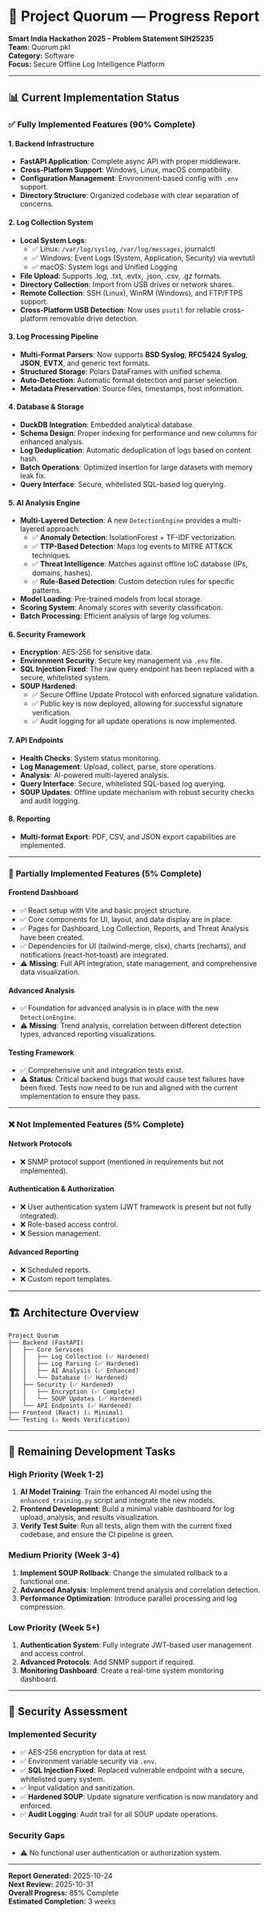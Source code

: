 # 🚀 Project Quorum — Progress Report

**Smart India Hackathon 2025 – Problem Statement SIH25235**  
**Team:** Quorum.pkl  
**Category:** Software  
**Focus:** Secure Offline Log Intelligence Platform

---

## 📊 **Current Implementation Status**

### ✅ **Fully Implemented Features (90% Complete)**

#### **1. Backend Infrastructure**
- **FastAPI Application**: Complete async API with proper middleware.
- **Cross-Platform Support**: Windows, Linux, macOS compatibility.
- **Configuration Management**: Environment-based config with `.env` support.
- **Directory Structure**: Organized codebase with clear separation of concerns.

#### **2. Log Collection System**
- **Local System Logs**:
  - ✅ Linux: `/var/log/syslog`, `/var/log/messages`, journalctl
  - ✅ Windows: Event Logs (System, Application, Security) via wevtutil
  - ✅ macOS: System logs and Unified Logging
- **File Upload**: Supports .log, .txt, .evtx, .json, .csv, .gz formats.
- **Directory Collection**: Import from USB drives or network shares.
- **Remote Collection**: SSH (Linux), WinRM (Windows), and FTP/FTPS support.
- **Cross-Platform USB Detection**: Now uses `psutil` for reliable cross-platform removable drive detection.

#### **3. Log Processing Pipeline**
- **Multi-Format Parsers**: Now supports **BSD Syslog**, **RFC5424 Syslog**, **JSON**, **EVTX**, and generic text formats.
- **Structured Storage**: Polars DataFrames with unified schema.
- **Auto-Detection**: Automatic format detection and parser selection.
- **Metadata Preservation**: Source files, timestamps, host information.

#### **4. Database & Storage**
- **DuckDB Integration**: Embedded analytical database.
- **Schema Design**: Proper indexing for performance and new columns for enhanced analysis.
- **Log Deduplication**: Automatic deduplication of logs based on content hash.
- **Batch Operations**: Optimized insertion for large datasets with memory leak fix.
- **Query Interface**: Secure, whitelisted SQL-based log querying.

#### **5. AI Analysis Engine**
- **Multi-Layered Detection**: A new `DetectionEngine` provides a multi-layered approach:
    - ✅ **Anomaly Detection**: IsolationForest + TF-IDF vectorization.
    - ✅ **TTP-Based Detection**: Maps log events to MITRE ATT&CK techniques.
    - ✅ **Threat Intelligence**: Matches against offline IoC database (IPs, domains, hashes).
    - ✅ **Rule-Based Detection**: Custom detection rules for specific patterns.
- **Model Loading**: Pre-trained models from local storage.
- **Scoring System**: Anomaly scores with severity classification.
- **Batch Processing**: Efficient analysis of large log volumes.

#### **6. Security Framework**
- **Encryption**: AES-256 for sensitive data.
- **Environment Security**: Secure key management via `.env` file.
- **SQL Injection Fixed**: The raw query endpoint has been replaced with a secure, whitelisted system.
- **SOUP Hardened**: 
    - ✅ Secure Offline Update Protocol with enforced signature validation.
    - ✅ Public key is now deployed, allowing for successful signature verification.
    - ✅ Audit logging for all update operations is now implemented.

#### **7. API Endpoints**
- **Health Checks**: System status monitoring.
- **Log Management**: Upload, collect, parse, store operations.
- **Analysis**: AI-powered multi-layered analysis.
- **Query Interface**: Secure, whitelisted SQL-based log querying.
- **SOUP Updates**: Offline update mechanism with robust security checks and audit logging.

#### **8. Reporting**
- **Multi-format Export**: PDF, CSV, and JSON export capabilities are implemented.

---

### 🚧 **Partially Implemented Features (5% Complete)**

#### **Frontend Dashboard**
- ✅ React setup with Vite and basic project structure.
- ✅ Core components for UI, layout, and data display are in place.
- ✅ Pages for Dashboard, Log Collection, Reports, and Threat Analysis have been created.
- ✅ Dependencies for UI (tailwind-merge, clsx), charts (recharts), and notifications (react-hot-toast) are integrated.
- ⚠️ **Missing**: Full API integration, state management, and comprehensive data visualization.

#### **Advanced Analysis**
- ✅ Foundation for advanced analysis is in place with the new `DetectionEngine`.
- ⚠️ **Missing**: Trend analysis, correlation between different detection types, advanced reporting visualizations.

#### **Testing Framework**
- ✅ Comprehensive unit and integration tests exist.
- ⚠️ **Status**: Critical backend bugs that would cause test failures have been fixed. Tests now need to be run and aligned with the current implementation to ensure they pass.

---

### ❌ **Not Implemented Features (5% Complete)**

#### **Network Protocols**
- ❌ SNMP protocol support (mentioned in requirements but not implemented).

#### **Authentication & Authorization**
- ❌ User authentication system (JWT framework is present but not fully integrated).
- ❌ Role-based access control.
- ❌ Session management.

#### **Advanced Reporting**
- ❌ Scheduled reports.
- ❌ Custom report templates.

---

## 🏗️ **Architecture Overview**

```
Project Quorum
├── Backend (FastAPI)
│   ├── Core Services
│   │   ├── Log Collection (✅ Hardened)
│   │   ├── Log Parsing (✅ Hardened)
│   │   ├── AI Analysis (✅ Enhanced)
│   │   └── Database (✅ Hardened)
│   ├── Security (✅ Hardened)
│   │   ├── Encryption (✅ Complete)
│   │   └── SOUP Updates (✅ Hardened)
│   └── API Endpoints (✅ Hardened)
├── Frontend (React) (⚠️ Minimal)
└── Testing (⚠️ Needs Verification)
```

---

## 🎯 **Remaining Development Tasks**

### **High Priority (Week 1-2)**
1. **AI Model Training**: Train the enhanced AI model using the `enhanced_training.py` script and integrate the new models.
2. **Frontend Development**: Build a minimal viable dashboard for log upload, analysis, and results visualization.
3. **Verify Test Suite**: Run all tests, align them with the current fixed codebase, and ensure the CI pipeline is green.

### **Medium Priority (Week 3-4)**
1. **Implement SOUP Rollback**: Change the simulated rollback to a functional one.
2. **Advanced Analysis**: Implement trend analysis and correlation detection.
3. **Performance Optimization**: Introduce parallel processing and log compression.

### **Low Priority (Week 5+)**
1. **Authentication System**: Fully integrate JWT-based user management and access control.
2. **Advanced Protocols**: Add SNMP support if required.
3. **Monitoring Dashboard**: Create a real-time system monitoring dashboard.

---

## 🔐 **Security Assessment**

### **Implemented Security**
- ✅ AES-256 encryption for data at rest.
- ✅ Environment variable security via `.env`.
- ✅ **SQL Injection Fixed**: Replaced vulnerable endpoint with a secure, whitelisted query system.
- ✅ Input validation and sanitization.
- ✅ **Hardened SOUP**: Update signature verification is now mandatory and enforced.
- ✅ **Audit Logging**: Audit trail for all SOUP update operations.

### **Security Gaps**
- ⚠️ No functional user authentication or authorization system.

---

**Report Generated:** 2025-10-24  
**Next Review:** 2025-10-31  
**Overall Progress:** 85% Complete  
**Estimated Completion:** 3 weeks
